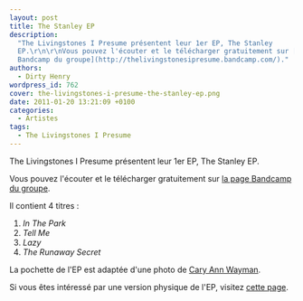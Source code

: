```yaml
---
layout: post
title: The Stanley EP
description:
  "The Livingstones I Presume présentent leur 1er EP, The Stanley
  EP.\r\n\r\nVous pouvez l'écouter et le télécharger gratuitement sur [la page
  Bandcamp du groupe](http://thelivingstonesipresume.bandcamp.com/)."
authors:
  - Dirty Henry
wordpress_id: 762
cover: the-livingstones-i-presume-the-stanley-ep.png
date: 2011-01-20 13:21:09 +0100
categories:
  - Artistes
tags:
  - The Livingstones I Presume
---
```


The Livingstones I Presume présentent leur 1er EP, The Stanley EP.

Vous pouvez l'écouter et le télécharger gratuitement sur
[la page Bandcamp du groupe](http://thelivingstonesipresume.bandcamp.com/).

Il contient 4 titres :

1. _In The Park_
1. _Tell Me_
1. _Lazy_
1. _The Runaway Secret_

<object data="http://bandcamp.com/EmbeddedPlayer/album=3803626780/size=venti/bgcol=FFFFFF/linkcol=4285BB//" type="text/html" classid="clsid:D27CDB6E-AE6D-11cf-96B8-444553540000" width="400" height="100"><param name="movie" value="http://bandcamp.com/EmbeddedPlayer/album=3803626780/size=venti/bgcol=FFFFFF/linkcol=4285BB//"><param name="quality" value="high"><param name="allowNetworking" value="always"><param name="wmode" value="transparent"><param name="bgcolor" value="#FFFFFF"><param name="allowScriptAccess" value="never"><object data="http://bandcamp.com/EmbeddedPlayer/album=3803626780/size=venti/bgcol=FFFFFF/linkcol=4285BB//" type="text/html" width="400" height="100"></object></object>

La pochette de l'EP est adaptée d'une photo de
[Cary Ann Wayman](www.flickr.com/photos/yyellowbird/).

Si vous êtes intéressé par une version physique de l'EP, visitez
[cette page](952).
